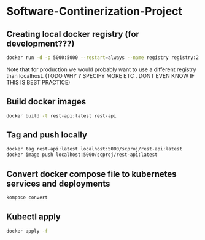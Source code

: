 # Software-Continerization-Project

## Creating local docker registry (for development???)
```bash
docker run -d -p 5000:5000 --restart=always --name registry registry:2
```

Note that for production we would probably want to use a different registry than localhost. (TODO WHY ? SPECIFY MORE ETC . DONT EVEN KNOW IF THIS IS BEST PRACTICE)


## Build docker images
```bash
docker build -t rest-api:latest rest-api
```

## Tag and push locally
```bash
docker tag rest-api:latest localhost:5000/scproj/rest-api:latest
docker image push localhost:5000/scproj/rest-api:latest
```

## Convert docker compose file to kubernetes services and deployments
```bash
kompose convert
```

## Kubectl apply
```bash
docker apply -f  
```

